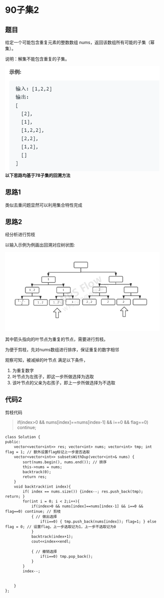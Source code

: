 # 90子集2

## 题目

给定一个可能包含重复元素的整数数组 nums，返回该数组所有可能的子集（幂集）。

说明：解集不能包含重复的子集。

![avatar](pic/90子集2.png)
**以下思路均基于78子集的回溯方法**

## 思路1

类似去重问题显然可以利用集合特性完成

## 思路2

经分析进行剪枝

以输入示例为例画出回溯对应树状图:

![avatar](pic/90集合2_2.png)

其中箭头指向的叶节点为重复的节点，需要进行剪枝。

为便于剪枝，先对nums数组进行排序，保证重复的数字相邻

观察可知，被减掉的叶节点 满足以下条件，

1. 为重复数字
2. 叶节点为左孩子，即这一步所做选择为选取
3. 该叶节点的父亲为右孩子，即上一步所做选择为不选取

## 代码2

剪枝代码
> if(index>0 && nums[index]==nums[index-1] && i==0 && flag==0) continue;

    class Solution {
    public:
        vector<vector<int>> res; vector<int> nums; vector<int> tmp; int flag = 1; // 额外设置flag标记上一步是否选取
        vector<vector<int>> subsetsWithDup(vector<int>& nums) {
            sort(nums.begin(), nums.end()); // 排序
            this->nums = nums;
            backtrack(0);
            return res;
        }
        void backtrack(int index){
            if( index == nums.size()) {index--; res.push_back(tmp); return; }
            for(int i = 0; i < 2;i++){
                if(index>0 && nums[index]==nums[index-1] && i==0 && flag==0) continue; // 剪枝
                { // 做出选择
                    if(i==0) { tmp.push_back(nums[index]); flag=1; } else flag = 0; // 设置flag，上一步选取记为1，上一步不选取记为0
                }
                backtrack(index+1);
                cout<<index<<endl;

                { // 撤销选择
                    if(i==0) tmp.pop_back(); 
                }
            }
            index--;
            

        }
    };
